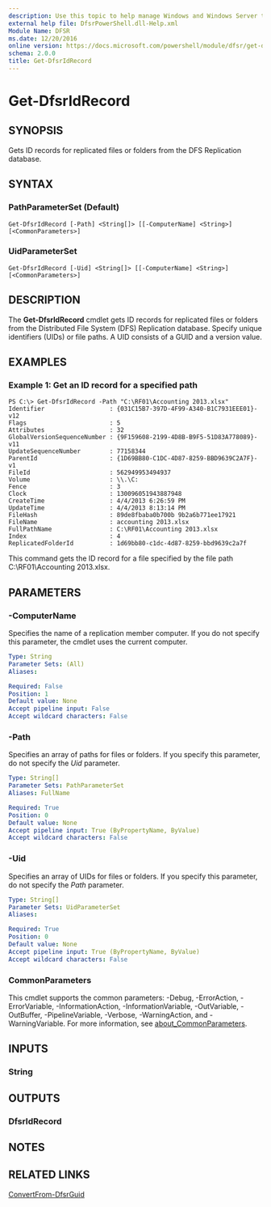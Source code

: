 ```yaml
---
description: Use this topic to help manage Windows and Windows Server technologies with Windows PowerShell.
external help file: DfsrPowerShell.dll-Help.xml
Module Name: DFSR
ms.date: 12/20/2016
online version: https://docs.microsoft.com/powershell/module/dfsr/get-dfsridrecord?view=windowsserver2022-ps&wt.mc_id=ps-gethelp
schema: 2.0.0
title: Get-DfsrIdRecord
---
```


# Get-DfsrIdRecord

## SYNOPSIS
Gets ID records for replicated files or folders from the DFS Replication database.

## SYNTAX

### PathParameterSet (Default)
```
Get-DfsrIdRecord [-Path] <String[]> [[-ComputerName] <String>] [<CommonParameters>]
```

### UidParameterSet
```
Get-DfsrIdRecord [-Uid] <String[]> [[-ComputerName] <String>] [<CommonParameters>]
```

## DESCRIPTION
The **Get-DfsrIdRecord** cmdlet gets ID records for replicated files or folders from the Distributed File System (DFS) Replication database.
Specify unique identifiers (UIDs) or file paths.
A UID consists of a GUID and a version value.

## EXAMPLES

### Example 1: Get an ID record for a specified path
```
PS C:\> Get-DfsrIdRecord -Path "C:\RF01\Accounting 2013.xlsx"
Identifier                  : {031C15B7-397D-4F99-A340-B1C7931EEE01}-v12
Flags                       : 5
Attributes                  : 32
GlobalVersionSequenceNumber : {9F159608-2199-4D8B-B9F5-51D83A778089}-v11
UpdateSequenceNumber        : 77158344
ParentId                    : {1D69BB80-C1DC-4D87-8259-BBD9639C2A7F}-v1
FileId                      : 562949953494937
Volume                      : \\.\C:
Fence                       : 3
Clock                       : 130096051943887948
CreateTime                  : 4/4/2013 6:26:59 PM
UpdateTime                  : 4/4/2013 8:13:14 PM
FileHash                    : 89de8fbaba0b700b 9b2a6b771ee17921
FileName                    : accounting 2013.xlsx
FullPathName                : C:\RF01\Accounting 2013.xlsx
Index                       : 4
ReplicatedFolderId          : 1d69bb80-c1dc-4d87-8259-bbd9639c2a7f
```

This command gets the ID record for a file specified by the file path C:\RF01\Accounting 2013.xlsx.

## PARAMETERS

### -ComputerName
Specifies the name of a replication member computer.
If you do not specify this parameter, the cmdlet uses the current computer.

```yaml
Type: String
Parameter Sets: (All)
Aliases: 

Required: False
Position: 1
Default value: None
Accept pipeline input: False
Accept wildcard characters: False
```

### -Path
Specifies an array of paths for files or folders.
If you specify this parameter, do not specify the *Uid* parameter.

```yaml
Type: String[]
Parameter Sets: PathParameterSet
Aliases: FullName

Required: True
Position: 0
Default value: None
Accept pipeline input: True (ByPropertyName, ByValue)
Accept wildcard characters: False
```

### -Uid
Specifies an array of UIDs for files or folders.
If you specify this parameter, do not specify the *Path* parameter.

```yaml
Type: String[]
Parameter Sets: UidParameterSet
Aliases: 

Required: True
Position: 0
Default value: None
Accept pipeline input: True (ByPropertyName, ByValue)
Accept wildcard characters: False
```

### CommonParameters
This cmdlet supports the common parameters: -Debug, -ErrorAction, -ErrorVariable, -InformationAction, -InformationVariable, -OutVariable, -OutBuffer, -PipelineVariable, -Verbose, -WarningAction, and -WarningVariable. For more information, see [about_CommonParameters](https://go.microsoft.com/fwlink/?LinkID=113216).

## INPUTS

### String

## OUTPUTS

### DfsrIdRecord

## NOTES

## RELATED LINKS

[ConvertFrom-DfsrGuid](./ConvertFrom-DfsrGuid.md)

